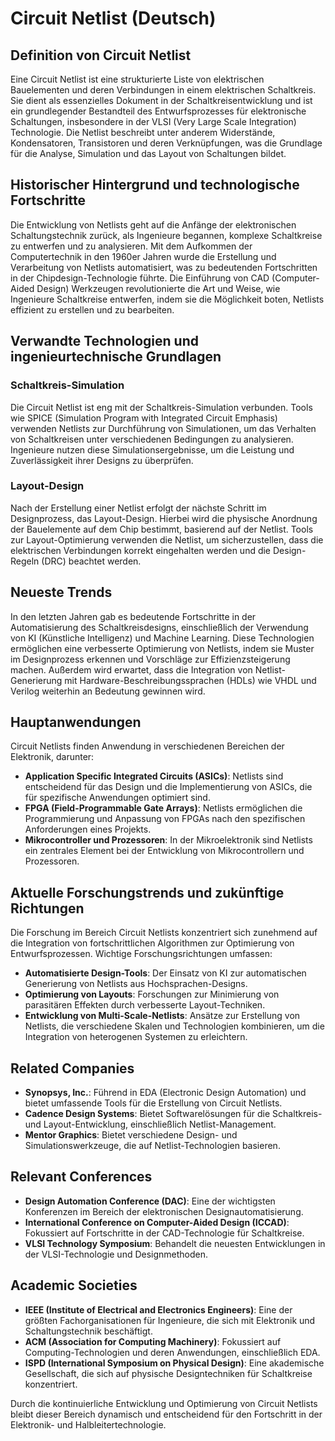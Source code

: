 # Circuit Netlist (Deutsch)

## Definition von Circuit Netlist

Eine Circuit Netlist ist eine strukturierte Liste von elektrischen Bauelementen und deren Verbindungen in einem elektrischen Schaltkreis. Sie dient als essenzielles Dokument in der Schaltkreisentwicklung und ist ein grundlegender Bestandteil des Entwurfsprozesses für elektronische Schaltungen, insbesondere in der VLSI (Very Large Scale Integration) Technologie. Die Netlist beschreibt unter anderem Widerstände, Kondensatoren, Transistoren und deren Verknüpfungen, was die Grundlage für die Analyse, Simulation und das Layout von Schaltungen bildet.

## Historischer Hintergrund und technologische Fortschritte

Die Entwicklung von Netlists geht auf die Anfänge der elektronischen Schaltungstechnik zurück, als Ingenieure begannen, komplexe Schaltkreise zu entwerfen und zu analysieren. Mit dem Aufkommen der Computertechnik in den 1960er Jahren wurde die Erstellung und Verarbeitung von Netlists automatisiert, was zu bedeutenden Fortschritten in der Chipdesign-Technologie führte. Die Einführung von CAD (Computer-Aided Design) Werkzeugen revolutionierte die Art und Weise, wie Ingenieure Schaltkreise entwerfen, indem sie die Möglichkeit boten, Netlists effizient zu erstellen und zu bearbeiten.

## Verwandte Technologien und ingenieurtechnische Grundlagen

### Schaltkreis-Simulation

Die Circuit Netlist ist eng mit der Schaltkreis-Simulation verbunden. Tools wie SPICE (Simulation Program with Integrated Circuit Emphasis) verwenden Netlists zur Durchführung von Simulationen, um das Verhalten von Schaltkreisen unter verschiedenen Bedingungen zu analysieren. Ingenieure nutzen diese Simulationsergebnisse, um die Leistung und Zuverlässigkeit ihrer Designs zu überprüfen.

### Layout-Design

Nach der Erstellung einer Netlist erfolgt der nächste Schritt im Designprozess, das Layout-Design. Hierbei wird die physische Anordnung der Bauelemente auf dem Chip bestimmt, basierend auf der Netlist. Tools zur Layout-Optimierung verwenden die Netlist, um sicherzustellen, dass die elektrischen Verbindungen korrekt eingehalten werden und die Design-Regeln (DRC) beachtet werden.

## Neueste Trends

In den letzten Jahren gab es bedeutende Fortschritte in der Automatisierung des Schaltkreisdesigns, einschließlich der Verwendung von KI (Künstliche Intelligenz) und Machine Learning. Diese Technologien ermöglichen eine verbesserte Optimierung von Netlists, indem sie Muster im Designprozess erkennen und Vorschläge zur Effizienzsteigerung machen. Außerdem wird erwartet, dass die Integration von Netlist-Generierung mit Hardware-Beschreibungssprachen (HDLs) wie VHDL und Verilog weiterhin an Bedeutung gewinnen wird.

## Hauptanwendungen

Circuit Netlists finden Anwendung in verschiedenen Bereichen der Elektronik, darunter:

- **Application Specific Integrated Circuits (ASICs)**: Netlists sind entscheidend für das Design und die Implementierung von ASICs, die für spezifische Anwendungen optimiert sind.
- **FPGA (Field-Programmable Gate Arrays)**: Netlists ermöglichen die Programmierung und Anpassung von FPGAs nach den spezifischen Anforderungen eines Projekts.
- **Mikrocontroller und Prozessoren**: In der Mikroelektronik sind Netlists ein zentrales Element bei der Entwicklung von Mikrocontrollern und Prozessoren.

## Aktuelle Forschungstrends und zukünftige Richtungen

Die Forschung im Bereich Circuit Netlists konzentriert sich zunehmend auf die Integration von fortschrittlichen Algorithmen zur Optimierung von Entwurfsprozessen. Wichtige Forschungsrichtungen umfassen:

- **Automatisierte Design-Tools**: Der Einsatz von KI zur automatischen Generierung von Netlists aus Hochsprachen-Designs.
- **Optimierung von Layouts**: Forschungen zur Minimierung von parasitären Effekten durch verbesserte Layout-Techniken.
- **Entwicklung von Multi-Scale-Netlists**: Ansätze zur Erstellung von Netlists, die verschiedene Skalen und Technologien kombinieren, um die Integration von heterogenen Systemen zu erleichtern.

## Related Companies

- **Synopsys, Inc.**: Führend in EDA (Electronic Design Automation) und bietet umfassende Tools für die Erstellung von Circuit Netlists.
- **Cadence Design Systems**: Bietet Softwarelösungen für die Schaltkreis- und Layout-Entwicklung, einschließlich Netlist-Management.
- **Mentor Graphics**: Bietet verschiedene Design- und Simulationswerkzeuge, die auf Netlist-Technologien basieren.

## Relevant Conferences

- **Design Automation Conference (DAC)**: Eine der wichtigsten Konferenzen im Bereich der elektronischen Designautomatisierung.
- **International Conference on Computer-Aided Design (ICCAD)**: Fokussiert auf Fortschritte in der CAD-Technologie für Schaltkreise.
- **VLSI Technology Symposium**: Behandelt die neuesten Entwicklungen in der VLSI-Technologie und Designmethoden.

## Academic Societies

- **IEEE (Institute of Electrical and Electronics Engineers)**: Eine der größten Fachorganisationen für Ingenieure, die sich mit Elektronik und Schaltungstechnik beschäftigt.
- **ACM (Association for Computing Machinery)**: Fokussiert auf Computing-Technologien und deren Anwendungen, einschließlich EDA.
- **ISPD (International Symposium on Physical Design)**: Eine akademische Gesellschaft, die sich auf physische Designtechniken für Schaltkreise konzentriert.

Durch die kontinuierliche Entwicklung und Optimierung von Circuit Netlists bleibt dieser Bereich dynamisch und entscheidend für den Fortschritt in der Elektronik- und Halbleitertechnologie.